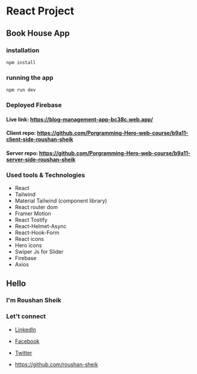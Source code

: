 # React Project

## Book House App

### installation

```
npm install
```

### running the app

```
npm run dev
```

### Deployed Firebase

#### Live link: https://blog-management-app-bc38c.web.app/

#### Client repo: https://github.com/Porgramming-Hero-web-course/b9a11-client-side-roushan-sheik

#### Server repo: https://github.com/Porgramming-Hero-web-course/b9a11-server-side-roushan-sheik

### Used tools & Technologies

- React
- Tailwind
- Material Tailwind (component library)
- React router dom
- Framer Motion
- React Tostify
- React-Helmet-Async
- React-Hook-Form
- React icons
- Hero icons
- Swiper Js for Slider
- Firebase
- Axios

## Hello

### I'm Roushan Sheik

### Let't connect

- [LinkedIn](https://www.linkedin.com/in/roushan-sheik/)

- [Facebook](https://www.facebook.com/mdrowshansheikh008/)
- [Twitter](https://twitter.com/RoushanSheik)
- https://github.com/roushan-sheik
